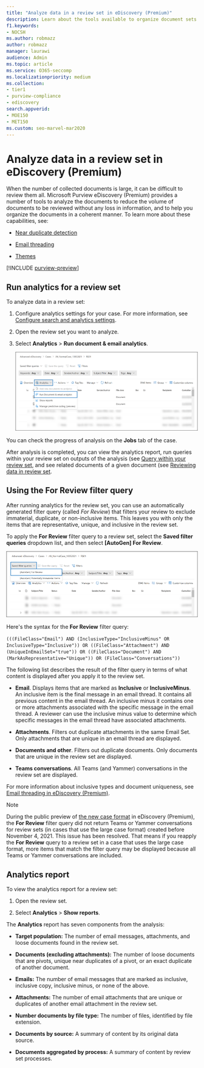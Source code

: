 ```yaml
---
title: "Analyze data in a review set in eDiscovery (Premium)"
description: Learn about the tools available to organize document sets when analyzing an Microsoft Purview eDiscovery (Premium) case.
f1.keywords:
- NOCSH
ms.author: robmazz
author: robmazz
manager: laurawi
audience: Admin
ms.topic: article
ms.service: O365-seccomp
ms.localizationpriority: medium
ms.collection:
- tier1
- purview-compliance
- ediscovery 
search.appverid: 
- MOE150
- MET150
ms.custom: seo-marvel-mar2020
---
```


# Analyze data in a review set in eDiscovery (Premium)

When the number of collected documents is large, it can be difficult to review them all. Microsoft Purview eDiscovery (Premium) provides a number of tools to analyze the documents to reduce the volume of documents to be reviewed without any loss in information, and to help you organize the documents in a coherent manner. To learn more about these capabilities, see:

- [Near duplicate detection](ediscovery-near-duplicate-detection.md)

- [Email threading](ediscovery-email-threading.md)

- [Themes](ediscovery-themes.md)

[!INCLUDE [purview-preview](../includes/purview-preview.md)]

## Run analytics for a review set

To analyze data in a review set:

1. Configure analytics settings for your case. For more information, see [Configure search and analytics settings](ediscovery-configure-search-and-analytics-settings.md).

2. Open the review set you want to analyze.

3. Select **Analytics** > **Run document & email analytics**.

   ![Select Run document & email analytics from the Analytics dropdown list](..\media\RunAnalytics1.png)

You can check the progress of analysis on the **Jobs** tab of the case.

 After analysis is completed, you can view the analytics report, run queries within your review set on outputs of the analysis (see [Query within your review set](ediscovery-review-set-search.md), and see related documents of a given document (see [Reviewing data in review set](reviewing-data-in-review-set.md).

## Using the For Review filter query

After running analytics for the review set, you can use an automatically generated filter query (called *For Review*) that filters your review to exclude immaterial, duplicate, or non-inclusive items. This leaves you with only the items that are representative, unique, and inclusive in the review set.

To apply the **For Review** filter query to a review set, select the **Saved filter queries** dropdown list, and then select **\[AutoGen] For Review**.

![Select For Review from the Saved filter queries dropdown list](..\media\ForReviewFilterQuery1.png)

Here's the syntax for the **For Review** filter query:

`(((FileClass="Email") AND (InclusiveType="InclusiveMinus" OR InclusiveType="Inclusive")) OR ((FileClass="Attachment") AND (UniqueInEmailSet="true")) OR ((FileClass="Document") AND (MarkAsRepresentative="Unique")) OR (FileClass="Conversations"))`

The following list describes the result of the filter query in terms of what content is displayed after you apply it to the review set.

- **Email**. Displays items that are marked as **Inclusive** or **InclusiveMinus**. An inclusive item is the final message in an email thread. It contains all previous content in the email thread. An inclusive minus it contains one or more attachments associated with the specific message in the email thread. A reviewer can use the inclusive minus value to determine which specific messages in the email thread have associated attachments.

- **Attachments**. Filters out duplicate attachments in the same Email Set. Only attachments that are unique in an email thread are displayed.

- **Documents and other**. Filters out duplicate documents. Only documents that are unique in the review set are displayed.

- **Teams conversations**. All Teams (and Yammer) conversations in the review set are displayed.

For more information about inclusive types and document uniqueness, see [Email threading in eDiscovery (Premium)](ediscovery-email-threading.md).

> [!NOTE]
> During the public preview of [the new case format](ediscovery-new-case-format.md) in eDiscovery (Premium), the **For Review** filter query did not return Teams or Yammer conversations for review sets (in cases that use the large case format) created before November 4, 2021. This issue has been resolved. That means if you reapply the **For Review** query to a review set in a case that uses the large case format, more items that match the filter query may be displayed because all Teams or Yammer conversations are included.

## Analytics report

To view the analytics report for a review set:

1. Open the review set.

2. Select **Analytics** > **Show reports**.

The **Analytics** report has seven components from the analysis:

- **Target population:** The number of email messages, attachments, and loose documents found in the review set.

- **Documents (excluding attachments):** The number of loose documents that are pivots, unique near duplicates of a pivot, or an exact duplicate of another document.

- **Emails:** The number of email messages that are marked as inclusive, inclusive copy, inclusive minus, or none of the above.

- **Attachments:** The number of email attachments that are unique or duplicates of another email attachment in the review set.

- **Number documents by file type:** The number of files, identified by file extension.

- **Documents by source:** A summary of content by its original data source.

- **Documents aggregated by process:** A summary of content by review set processes. 
